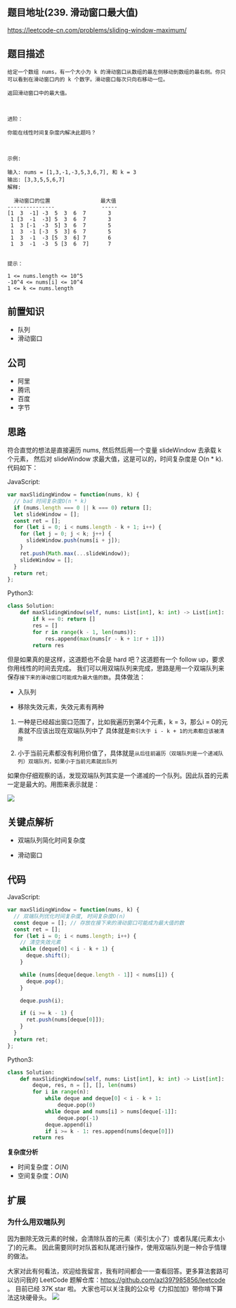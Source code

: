 ## 题目地址(239. 滑动窗口最大值)

https://leetcode-cn.com/problems/sliding-window-maximum/

## 题目描述

```
给定一个数组 nums，有一个大小为 k 的滑动窗口从数组的最左侧移动到数组的最右侧。你只可以看到在滑动窗口内的 k 个数字。滑动窗口每次只向右移动一位。

返回滑动窗口中的最大值。

 

进阶：

你能在线性时间复杂度内解决此题吗？

 

示例:

输入: nums = [1,3,-1,-3,5,3,6,7], 和 k = 3
输出: [3,3,5,5,6,7] 
解释: 

  滑动窗口的位置                最大值
---------------               -----
[1  3  -1] -3  5  3  6  7       3
 1 [3  -1  -3] 5  3  6  7       3
 1  3 [-1  -3  5] 3  6  7       5
 1  3  -1 [-3  5  3] 6  7       5
 1  3  -1  -3 [5  3  6] 7       6
 1  3  -1  -3  5 [3  6  7]      7
 

提示：

1 <= nums.length <= 10^5
-10^4 <= nums[i] <= 10^4
1 <= k <= nums.length

```

## 前置知识

- 队列
- 滑动窗口
  
## 公司

- 阿里
- 腾讯
- 百度
- 字节

## 思路

符合直觉的想法是直接遍历 nums, 然后然后用一个变量 slideWindow 去承载 k 个元素，
然后对 slideWindow 求最大值，这是可以的，时间复杂度是 O(n \* k).代码如下：

JavaScript:

```js
var maxSlidingWindow = function(nums, k) {
  // bad 时间复杂度O(n * k)
  if (nums.length === 0 || k === 0) return [];
  let slideWindow = [];
  const ret = [];
  for (let i = 0; i < nums.length - k + 1; i++) {
    for (let j = 0; j < k; j++) {
      slideWindow.push(nums[i + j]);
    }
    ret.push(Math.max(...slideWindow));
    slideWindow = [];
  }
  return ret;
};
```
Python3:

```python
class Solution:
    def maxSlidingWindow(self, nums: List[int], k: int) -> List[int]:
        if k == 0: return []
        res = []
        for r in range(k - 1, len(nums)):
            res.append(max(nums[r - k + 1:r + 1]))
        return res
```

但是如果真的是这样，这道题也不会是 hard 吧？这道题有一个 follow up，要求你用线性的时间去完成。
我们可以用双端队列来完成，思路是用一个双端队列来保存`接下来的滑动窗口可能成为最大值的数`。具体做法：


- 入队列

- 移除失效元素，失效元素有两种

1. 一种是已经超出窗口范围了，比如我遍历到第4个元素，k = 3，那么i = 0的元素就不应该出现在双端队列中了
具体就是`索引大于 i - k + 1的元素都应该被清除`

2. 小于当前元素都没有利用价值了，具体就是`从后往前遍历（双端队列是一个递减队列）双端队列，如果小于当前元素就出队列`


如果你仔细观察的话，发现双端队列其实是一个递减的一个队列。因此队首的元素一定是最大的。用图来表示就是：

![](https://tva1.sinaimg.cn/large/007S8ZIlly1ghltxg29buj30hb0di757.jpg)

## 关键点解析

- 双端队列简化时间复杂度

- 滑动窗口

## 代码


JavaScript:

```js
var maxSlidingWindow = function(nums, k) {
  // 双端队列优化时间复杂度, 时间复杂度O(n)
  const deque = []; // 存放在接下来的滑动窗口可能成为最大值的数
  const ret = [];
  for (let i = 0; i < nums.length; i++) {
    // 清空失效元素
    while (deque[0] < i - k + 1) {
      deque.shift();
    }

    while (nums[deque[deque.length - 1]] < nums[i]) {
      deque.pop();
    }

    deque.push(i);

    if (i >= k - 1) {
      ret.push(nums[deque[0]]);
    }
  }
  return ret;
};
```

Python3:

```python
class Solution:
    def maxSlidingWindow(self, nums: List[int], k: int) -> List[int]:
        deque, res, n = [], [], len(nums)
        for i in range(n):
            while deque and deque[0] < i - k + 1:
                deque.pop(0)
            while deque and nums[i] > nums[deque[-1]]:
                deque.pop(-1)
            deque.append(i)
            if i >= k - 1: res.append(nums[deque[0]])
        return res


```

**复杂度分析**

- 时间复杂度：$O(N)$
- 空间复杂度：$O(N)$

## 扩展

### 为什么用双端队列
因为删除无效元素的时候，会清除队首的元素（索引太小了）或者队尾(元素太小了)的元素。 因此需要同时对队首和队尾进行操作，使用双端队列是一种合乎情理的做法。


大家对此有何看法，欢迎给我留言，我有时间都会一一查看回答。更多算法套路可以访问我的 LeetCode 题解仓库：https://github.com/azl397985856/leetcode 。 目前已经 37K star 啦。
大家也可以关注我的公众号《力扣加加》带你啃下算法这块硬骨头。
![](https://tva1.sinaimg.cn/large/007S8ZIlly1gfcuzagjalj30p00dwabs.jpg)

